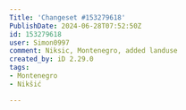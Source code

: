 ```yaml
---
Title: 'Changeset #153279618'
PublishDate: 2024-06-28T07:52:50Z
id: 153279618
user: Simon0997
comment: Niksic, Montenegro, added landuse
created_by: iD 2.29.0
tags:
- Montenegro
- Nikšić

---
```

